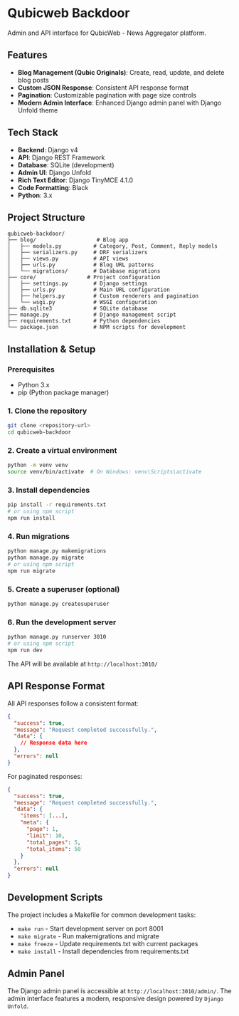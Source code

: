# Qubicweb Backdoor

Admin and API interface for QubicWeb - News Aggregator platform.

## Features

- **Blog Management (Qubic Originals)**: Create, read, update, and delete blog posts
- **Custom JSON Response**: Consistent API response format
- **Pagination**: Customizable pagination with page size controls
- **Modern Admin Interface**: Enhanced Django admin panel with Django Unfold theme

## Tech Stack

- **Backend**: Django v4
- **API**: Django REST Framework
- **Database**: SQLite (development)
- **Admin UI**: Django Unfold
- **Rich Text Editor**: Django TinyMCE 4.1.0
- **Code Formatting**: Black
- **Python**: 3.x

## Project Structure

```
qubicweb-backdoor/
├── blog/                   # Blog app
│   ├── models.py          # Category, Post, Comment, Reply models
│   ├── serializers.py     # DRF serializers
│   ├── views.py           # API views
│   ├── urls.py            # Blog URL patterns
│   └── migrations/        # Database migrations
├── core/                # Project configuration
│   ├── settings.py        # Django settings
│   ├── urls.py            # Main URL configuration
│   ├── helpers.py         # Custom renderers and pagination
│   └── wsgi.py            # WSGI configuration
├── db.sqlite3             # SQLite database
├── manage.py              # Django management script
├── requirements.txt       # Python dependencies
└── package.json           # NPM scripts for development
```

## Installation & Setup

### Prerequisites

- Python 3.x
- pip (Python package manager)

### 1. Clone the repository

```bash
git clone <repository-url>
cd qubicweb-backdoor
```

### 2. Create a virtual environment

```bash
python -m venv venv
source venv/bin/activate  # On Windows: venv\Scripts\activate
```

### 3. Install dependencies

```bash
pip install -r requirements.txt
# or using npm script
npm run install
```

### 4. Run migrations

```bash
python manage.py makemigrations
python manage.py migrate
# or using npm script
npm run migrate
```

### 5. Create a superuser (optional)

```bash
python manage.py createsuperuser
```

### 6. Run the development server

```bash
python manage.py runserver 3010
# or using npm script
npm run dev
```

The API will be available at `http://localhost:3010/`

## API Response Format

All API responses follow a consistent format:

```json
{
  "success": true,
  "message": "Request completed successfully.",
  "data": {
    // Response data here
  },
  "errors": null
}
```

For paginated responses:

```json
{
  "success": true,
  "message": "Request completed successfully.",
  "data": {
    "items": [...],
    "meta": {
      "page": 1,
      "limit": 10,
      "total_pages": 5,
      "total_items": 50
    }
  },
  "errors": null
}
```

## Development Scripts

The project includes a Makefile for common development tasks:

- `make run` - Start development server on port 8001
- `make migrate` - Run makemigrations and migrate
- `make freeze` - Update requirements.txt with current packages
- `make install` - Install dependencies from requirements.txt

## Admin Panel

The Django admin panel is accessible at `http://localhost:3010/admin/`.
The admin interface features a modern, responsive design powered by `Django Unfold`.
